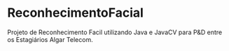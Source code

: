 # ReconhecimentoFacial
Projeto de Reconhecimento Facil utilizando Java e JavaCV para P&amp;D entre os Estagiários Algar Telecom.
